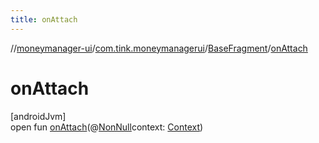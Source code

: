 ```yaml
---
title: onAttach
---
```

//[moneymanager-ui](../../../index.html)/[com.tink.moneymanagerui](../index.html)/[BaseFragment](index.html)/[onAttach](on-attach.html)



# onAttach



[androidJvm]\
open fun [onAttach](on-attach.html)(@[NonNull](https://developer.android.com/reference/kotlin/androidx/annotation/NonNull.html)context: [Context](https://developer.android.com/reference/kotlin/android/content/Context.html))




